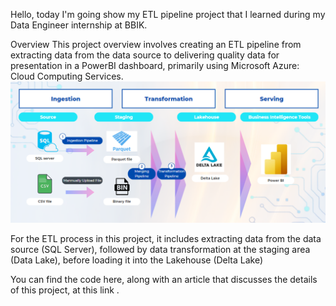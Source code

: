 Hello, today I'm going show my ETL pipeline project that I learned during my Data Engineer internship at BBIK.

Overview
This project overview involves creating an ETL pipeline from extracting data from the data source to delivering quality data for presentation in a PowerBI dashboard, primarily using Microsoft Azure: Cloud Computing Services.
![Alt text](pictures/overview_de_project.png)

For the ETL process in this project, it includes extracting data from the data source (SQL Server), followed by data transformation at the staging area (Data Lake), before loading it into the Lakehouse (Delta Lake)

You can find the code here, along with an article that discusses the details of this project, at this link <link>.
